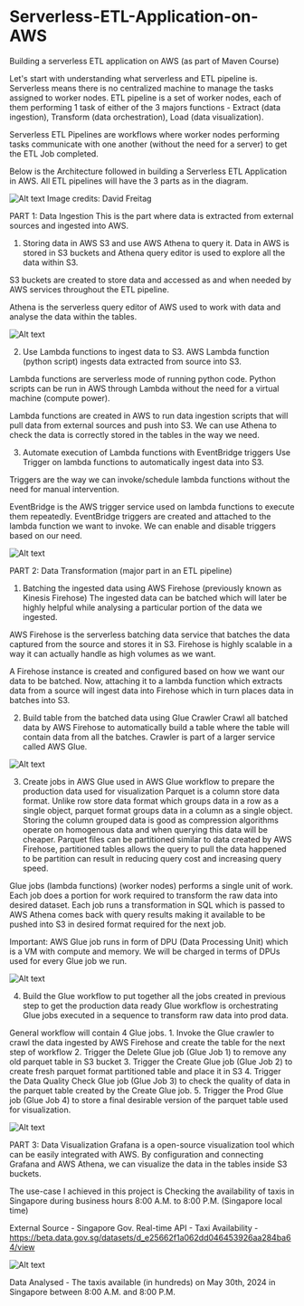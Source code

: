 # Serverless-ETL-Application-on-AWS
Building a serverless ETL application on AWS (as part of Maven Course)

Let's start with understanding what serverless and ETL pipeline is. Serverless means there is no centralized machine to manage the tasks assigned to worker nodes. ETL pipeline is a set of worker nodes, each of them performing 1 task of either of the 3 majors functions - Extract (data ingestion), Transform (data orchestration), Load (data visualization).

Serverless ETL Pipelines are workflows where worker nodes performing tasks communicate with one another (without the need for a server) to get the ETL Job completed.

Below is the Architecture followed in building a Serverless ETL Application in AWS. All ETL pipelines will have the 3 parts as in the diagram.

![Alt text](first_de_project_architecture.png)
Image credits: David Freitag

PART 1: Data Ingestion
This is the part where data is extracted from external sources and ingested into AWS.
1. Storing data in AWS S3 and use AWS Athena to query it.
Data in AWS is stored in S3 buckets and Athena query editor is used to explore all the data within S3.

S3 buckets are created to store data and accessed as and when needed by AWS services throughout the ETL pipeline.

Athena is the serverless query editor of AWS used to work with data and analyse the data within the tables.

![Alt text](AWS_S3.png)

2. Use Lambda functions to ingest data to S3.
AWS Lambda function (python script) ingests data extracted from source into S3.

Lambda functions are serverless mode of running python code. Python scripts can be run in AWS through Lambda without the need for a virtual machine (compute power).

Lambda functions are created in AWS to run data ingestion scripts that will pull data from external sources and push into S3. We can use Athena to check the data is correctly stored in the tables in the way we need.

3. Automate execution of Lambda functions with EventBridge triggers
Use Trigger on lambda functions to automatically ingest data into S3.

Triggers are the way we can invoke/schedule lambda functions without the need for manual intervention.

EventBridge is the AWS trigger service used on lambda functions to execute them repeatedly. EventBridge triggers are created and attached to the lambda function we want to invoke. We can enable and disable triggers based on our need.

![Alt text](AWS_Lambda_EventBridge.png)


PART 2: Data Transformation (major part in an ETL pipeline)
1. Batching the ingested data using AWS Firehose (previously known as Kinesis Firehose)
The ingested data can be batched which will later be highly helpful while analysing a particular portion of the data we ingested.

AWS Firehose is the serverless batching data service that batches the data captured from the source and stores it in S3. Firehose is highly scalable in a way it can actually handle as high volumes as we want.

A Firehose instance is created and configured based on how we want our data to be batched. Now, attaching it to a lambda function which extracts data from a source will ingest data into Firehose which in turn places data in batches into S3.

2. Build table from the batched data using Glue Crawler
Crawl all batched data by AWS Firehose to automatically build a table where the table will contain data from all the batches. Crawler is part of a larger service called AWS Glue.

![Alt text](AWS_GlueCrawler.png)

3. Create jobs in AWS Glue used in AWS Glue workflow to prepare the production data used for visualization
Parquet is a column store data format. Unlike row store data format which groups data in a row as a single object, parquet format groups data in a column as a single object. Storing the column grouped data is good as compression algorithms operate on homogenous data and when querying this data will be cheaper. Parquet files can be partitioned similar to data created by AWS Firehose, partitioned tables allows the query to pull the data happened to be partition can result in reducing query cost and increasing query speed.

Glue jobs (lambda functions) (worker nodes) performs a single unit of work. Each job does a portion for work required to transform the raw data into desired dataset. Each job runs a transformation in SQL which is passed to AWS Athena comes back with query results making it available to be pushed into S3 in desired format required for the next job.

Important: AWS Glue job runs in form of DPU (Data Processing Unit) which is a VM with compute and memory. We will be charged in terms of DPUs used for every Glue job we run.

![Alt text](AWS_GlueJobs.png)

4. Build the Glue workflow to put together all the jobs created in previous step to get the production data ready
Glue workflow is orchestrating Glue jobs executed in a sequence to transform raw data into prod data.

General workflow will contain 4 Glue jobs.
    1. Invoke the Glue crawler to crawl the data ingested by AWS Firehose and create the table for the next step of workflow
    2. Trigger the Delete Glue job (Glue Job 1) to remove any old parquet table in S3 bucket
    3. Trigger the Create Glue job (Glue Job 2) to create fresh parquet format partitioned table and place it in S3
    4. Trigger the Data Quality Check Glue job (Glue Job 3) to check the quality of data in the parquet table created by the Create Glue job.
    5. Trigger the Prod Glue job (Glue Job 4) to store a final desirable version of the parquet table used for visualization.

![Alt text](AWS_GlueWorkflow.png)


PART 3: Data Visualization
Grafana is a open-source visualization tool which can be easily integrated with AWS. By configuration and connecting Grafana and AWS Athena, we can visualize the data in the tables inside S3 buckets.

The use-case I achieved in this project is Checking the availability of taxis in Singapore during business hours 8:00 A.M. to 8:00 P.M. (Singapore local time)

External Source - Singapore Gov. Real-time API - Taxi Availability - https://beta.data.gov.sg/datasets/d_e25662f1a062dd046453926aa284ba64/view

![Alt text](TaxiAvailabilityDataVisualization.png)

Data Analysed - The taxis available (in hundreds) on May 30th, 2024 in Singapore between 8:00 A.M. and 8:00 P.M. 
